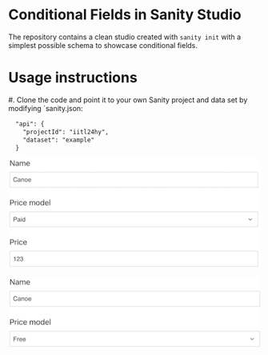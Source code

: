 # Conditional Fields in Sanity Studio

The repository contains a clean studio created with `sanity init` with a simplest possible schema to showcase conditional fields.

# Usage instructions

#. Clone the code and point it to your own Sanity project and data set by modifying `sanity.json:

```
  "api": {
    "projectId": "iitl24hy",
    "dataset": "example"
  }
```

![Product with price](https://github.com/bjornwang/sanity-conditional-fields/blob/master/static/readme/1.png)


![Product without price](https://github.com/bjornwang/sanity-conditional-fields/blob/master/static/readme/2.png)

